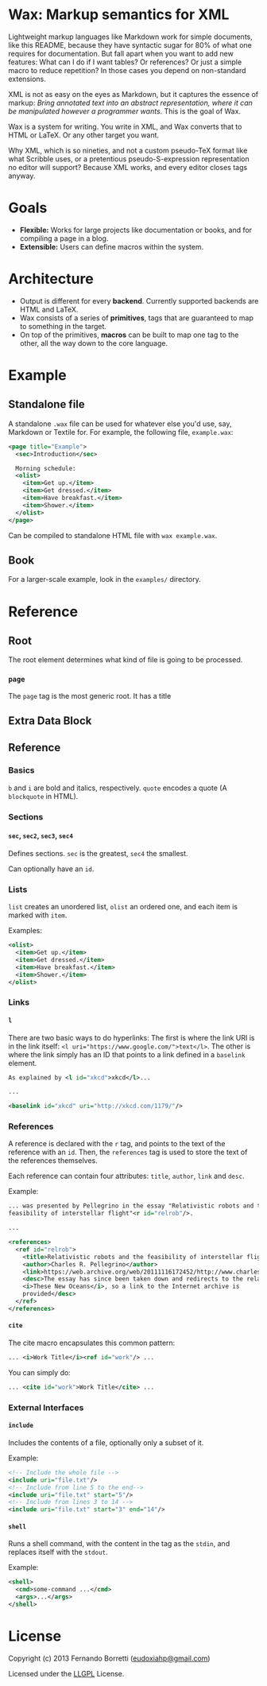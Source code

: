 # Wax: Markup semantics for XML

Lightweight markup languages like Markdown work for simple documents, like this
README, because they have syntactic sugar for 80% of what one requires for
documentation. But fall apart when you want to add new features: What can I do
if I want tables? Or references? Or just a simple macro to reduce repetition? In
those cases you depend on non-standard extensions.

XML is not as easy on the eyes as Markdown, but it captures the essence of
markup: *Bring annotated text into an abstract representation, where it can be
manipulated however a programmer wants*. This is the goal of Wax.

Wax is a system for writing. You write in XML, and Wax converts that to HTML or
LaTeX. Or any other target you want.

Why XML, which is so nineties, and not a custom pseudo-TeX format like what
Scribble uses, or a pretentious pseudo-S-expression representation no editor
will support? Because XML works, and every editor closes tags anyway.

# Goals

- **Flexible:** Works for large projects like documentation or books, and for
  compiling a page in a blog.
- **Extensible:** Users can define macros within the system.

# Architecture

- Output is different for every **backend**. Currently supported backends are
HTML and LaTeX.
- Wax consists of a series of **primitives**, tags that are guaranteed to map to
  something in the target.
- On top of the primitives, **macros** can be built to map one tag to the other,
  all the way down to the core language.

# Example

## Standalone file

A standalone `.wax` file can be used for whatever else you'd use, say, Markdown
or Textile for. For example, the following file, `example.wax`:

```xml
<page title="Example">
  <sec>Introduction</sec>

  Morning schedule:
  <olist>
    <item>Get up.</item>
    <item>Get dressed.</item>
    <item>Have breakfast.</item>
    <item>Shower.</item>
  </olist>
</page>
```

Can be compiled to standalone HTML file with `wax example.wax`.

## Book

For a larger-scale example, look in the `examples/` directory.

# Reference

## Root

The root element determines what kind of file is going to be processed.

### `page`

The `page` tag is the most generic root. It has a title 

## Extra Data Block

## Reference

### Basics

`b` and `i` are bold and italics, respectively. `quote` encodes a quote (A
`blockquote` in HTML).

### Sections

#### `sec`, `sec2`, `sec3`, `sec4`

Defines sections. `sec` is the greatest, `sec4` the smallest.

Can optionally have an `id`.

### Lists

`list` creates an unordered list, `olist` an ordered one, and each item is
marked with `item`.

Examples:

```xml
<olist>
  <item>Get up.</item>
  <item>Get dressed.</item>
  <item>Have breakfast.</item>
  <item>Shower.</item>
</olist>
```

### Links

#### `l`

There are two basic ways to do hyperlinks: The first is where the link URI is in
the link itself: `<l uri="https://www.google.com/">text</l>`. The other is where
the link simply has an ID that points to a link defined in a `baselink` element.

```xml
As explained by <l id="xkcd">xkcd</l>...

...

<baselink id="xkcd" uri="http://xkcd.com/1179/"/>
```

### References

A reference is declared with the `r` tag, and points to the text of the
reference with an `id`. Then, the `references` tag is used to store the text of
the references themselves.

Each reference can contain four attributes: `title`, `author`, `link` and
`desc`.

Example:

```xml
... was presented by Pellegrino in the essay "Relativistic robots and the
feasibility of interstellar flight"<r id="relrob"/>.

...

<references>
  <ref id="relrob">
    <title>Relativistic robots and the feasibility of interstellar flight</title>
    <author>Charles R. Pellegrino</author>
    <link>https://web.archive.org/web/20111116172452/http://www.charlespellegrino.com/propulsion.htm</link>
    <desc>The essay has since been taken down and redirects to the related essay
    <i>These New Oceans</i>, so a link to the Internet archive is
    provided</desc>
  </ref>
</references>
```

#### `cite`

The cite macro encapsulates this common pattern:

```xml
... <i>Work Title</i><ref id="work"/> ...
```

You can simply do:

```xml
... <cite id="work">Work Title</cite> ...
```

### External Interfaces

#### `include`

Includes the contents of a file, optionally only a subset of it.

Example:

```xml
<!-- Include the whole file -->
<include uri="file.txt"/>
<!-- Include from line 5 to the end-->
<include uri="file.txt" start="5"/>
<!-- Include from lines 3 to 14 -->
<include uri="file.txt" start="3" end="14"/>
```

#### `shell`

Runs a shell command, with the content in the tag as the `stdin`, and replaces
itself with the `stdout`.

Example:

```xml
<shell>
  <cmd>some-command ...</cmd>
  <args>...</args>
</shell>
```

# License

Copyright (c) 2013 Fernando Borretti (eudoxiahp@gmail.com)

Licensed under the [LLGPL](http://opensource.franz.com/preamble.html) License.
